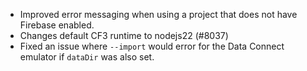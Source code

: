 - Improved error messaging when using a project that does not have Firebase enabled.
- Changes default CF3 runtime to nodejs22 (#8037)
- Fixed an issue where `--import` would error for the Data Connect emulator if `dataDir` was also set.
